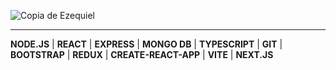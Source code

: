 ![Copia de Ezequiel](https://user-images.githubusercontent.com/44619010/141986544-0309ae4a-320f-4d52-bac3-cf0776f84c99.gif)

---


**NODE.JS** |
**REACT** |
**EXPRESS** |
**MONGO DB** |
**TYPESCRIPT** |
**GIT** |
**BOOTSTRAP** |
**REDUX** |
**CREATE-REACT-APP** |
**VITE** |
**NEXT.JS**
